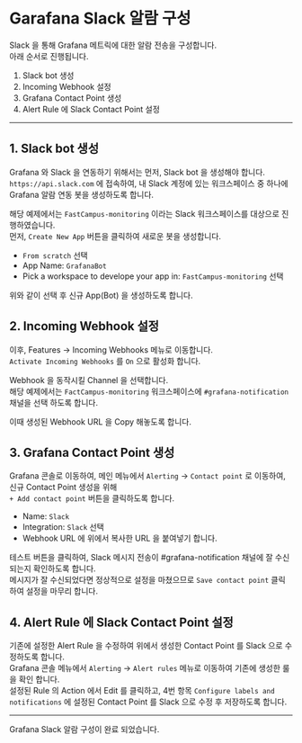 # Garafana Slack 알람 구성

Slack 을 통해 Grafana 메트릭에 대한 알람 전송을 구성합니다.  
아래 순서로 진행됩니다.

1. Slack bot 생성
2. Incoming Webhook 설정
2. Grafana Contact Point 생성
3. Alert Rule 에 Slack Contact Point 설정


--- 
## 1. Slack bot 생성

Grafana 와 Slack 을 연동하기 위해서는 먼저, Slack bot 을 생성해야 합니다.  
`https://api.slack.com` 에 접속하여, 내 Slack 계정에 있는 워크스페이스 중 하나에 Grafana 알람 연동 봇을 생성하도록 합니다.  

해당 예제에서는 `FastCampus-monitoring` 이라는 Slack 워크스페이스를 대상으로 진행하였습니다.  
먼저, `Create New App` 버튼을 클릭하여 새로운 봇을 생성합니다.  

- `From scratch` 선택
- App Name: `GrafanaBot`
- Pick a workspace to develope your app in: `FastCampus-monitoring` 선택  

위와 같이 선택 후 신규 App(Bot) 을 생성하도록 합니다.

## 2. Incoming Webhook 설정
이후, Features -> Incoming Webhooks 메뉴로 이동합니다.  
`Activate Incoming Webhooks` 를 `On` 으로 활성화 합니다.  

Webhook 을 동작시킬 Channel 을 선택합니다.  
해당 예제에서는 `FactCampus-monitoring` 워크스페이스에 `#grafana-notification` 채널을 선택 하도록 합니다.  

이때 생성된 Webhook URL 을 Copy 해놓도록 합니다.  


## 3. Grafana Contact Point 생성

Grafana 콘솔로 이동하여, 메인 메뉴에서 `Alerting` -> `Contact point` 로 이동하여, 신규 Contact Point 생성을 위해  
`+ Add contact point` 버튼을 클릭하도록 합니다.  

- Name: `Slack`
- Integration: `Slack` 선택
- Webhook URL 에 위에서 복사한 URL 을 붙여넣기 합니다. 

테스트 버튼을 클릭하여, Slack 메시지 전송이 #grafana-notification 채널에 잘 수신되는지 확인하도록 합니다.  
메시지가 잘 수신되었다면 정상적으로 설정을 마쳤으므로 `Save contact point` 클릭하여 설정을 마무리 합니다.  


## 4. Alert Rule 에 Slack Contact Point 설정

기존에 설정한 Alert Rule 을 수정하여 위에서 생성한 Contact Point 를 Slack 으로 수정하도록 합니다.  
Grafana 콘솔 메뉴에서 `Alerting` -> `Alert rules` 메뉴로 이동하여 기존에 생성한 룰을 확인 합니다.  
설정된 Rule 의 Action 에서 Edit 를 클릭하고, 4번 항목 `Configure labels and notifications` 에 설정된 Contact Point 를 Slack 으로 수정 후 저장하도록 합니다.  

---

Grafana Slack 알람 구성이 완료 되었습니다.
